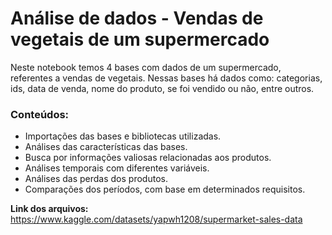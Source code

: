 # **Análise de dados - Vendas de vegetais de um supermercado**

Neste notebook temos 4 bases com dados de um supermercado, referentes a vendas de vegetais. Nessas bases há dados como: categorias, ids, data de venda, nome do produto, se foi vendido ou não, entre outros.

### **Conteúdos:**
- Importações das bases e bibliotecas utilizadas.
- Análises das características das bases.
- Busca por informações valiosas relacionadas aos produtos.
- Análises temporais com diferentes variáveis.
- Análises das perdas dos produtos.
- Comparações dos períodos, com base em determinados requisitos.

**Link dos arquivos:** https://www.kaggle.com/datasets/yapwh1208/supermarket-sales-data
